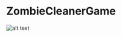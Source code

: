 # ZombieCleanerGame

![alt text](https://github.com/AkpolatKadir/ZombieCleanerGame/tree/master/ScreenShots/level2.png)
